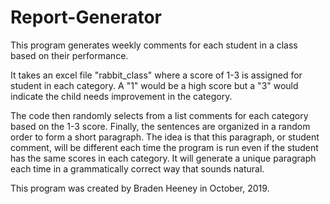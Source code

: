 # Report-Generator
This program generates weekly comments for each student in a class based on their performance.

It takes an excel file "rabbit_class" where a score of 1-3 is assigned for student in each category.
A "1" would be a high score but a "3" would indicate the child needs improvement in the category.

The code then randomly selects from a list comments for each category based on the 1-3 score.
Finally, the sentences are organized in a random order to form a short paragraph.
The idea is that this paragraph, or student comment, will be different each time the program is run even if the student has the same scores in each category.  It will generate a unique paragraph each time in a grammatically correct way that sounds natural.

This program was created by Braden Heeney in October, 2019.
